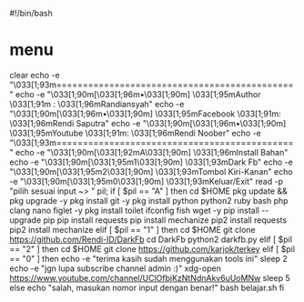 #!/bin/bash


# menu
clear
echo -e "\033[1;93m============================================="
echo -e "\033[1;90m[\033[1;96m•\033[1;90m] \033[1;95mAuthor  \033[1;91m :  \033[1;96mRandiansyah"
echo -e "\033[1;90m[\033[1;96m•\033[1;90m] \033[1;95mFacebook \033[1;91m: \033[1;96mRendi Saputra"
echo -e "\033[1;90m[\033[1;96m•\033[1;90m] \033[1;95mYoutube \033[1;91m: \033[1;96mRendi Noober"
echo -e "\033[1;93m============================================="
echo -e "\033[1;90m[\033[1;92mA\033[1;90m] \033[1;96mInstall Bahan"
echo -e "\033[1;90m[\033[1;95m1\033[1;90m] \033[1;93mDark Fb"
echo -e "\033[1;90m[\033[1;95m2\033[1;90m] \033[1;93mTombol Kiri-Kanan"
echo -e "\033[1;90m[\033[1;95m0\033[1;90m] \033[1;93mKeluar/Exit"
read -p "pilih sesuai input ~> " pil;
if [ $pil == "A" ]
then
    cd $HOME
    pkg update && pkg upgrade -y
    pkg install git -y
    pkg install python python2 ruby bash php clang nano figlet -y
    pkg install toilet ifconfig fish wget -y
    pip install --upgrade pip
    pip install requests
    pip install mechanize
    pip2 install requests
    pip2 install mechanize
elif [ $pil == "1" ]
then
    cd $HOME
    git clone https://github.com/Rendi-ID/DarkFb
    cd DarkFb
    python2 darkfb.py
elif [ $pil == "2" ]
then
    cd $HOME
    git clone https://github.com/karjok/terkey
elif [ $pil == "0" ]
then
    echo -e "terima kasih sudah menggunakan tools ini"
    sleep 2
    echo -e "jgn lupa subscribe channel admin :)"
    xdg-open https://www.youtube.com/channel/UClOfbjKzNtNdnAkv6uUoMNw
    sleep 5
else
    echo "salah, masukan nomor input dengan benar!"
    bash belajar.sh
fi
